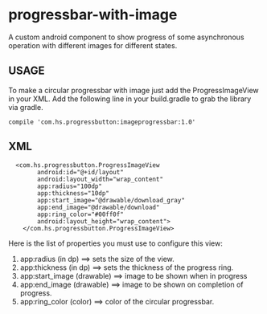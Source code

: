 # progressbar-with-image
A custom android component to show progress of some asynchronous operation with different images for different states.

## USAGE
To make a circular progressbar with image just add the ProgressImageView in your XML.
Add the following line in your build.gradle to grab the library via gradle.

`compile 'com.hs.progressbutton:imageprogressbar:1.0'`

## XML
```
  <com.hs.progressbutton.ProgressImageView
        android:id="@+id/layout"
        android:layout_width="wrap_content"
        app:radius="100dp"
        app:thickness="10dp"
        app:start_image="@drawable/download_gray"
        app:end_image="@drawable/download"
        app:ring_color="#00ff0f"
        android:layout_height="wrap_content">
    </com.hs.progressbutton.ProgressImageView>
```

Here is the list of properties you must use to configure this view:
 1. app:radius (in dp) ==> sets the size of the view.
 2. app:thickness (in dp)  ==> sets the thickness of the progress ring.
 3. app:start_image (drawable)  ==> image to be shown when in progress
 4. app:end_image (drawable)  ==> image to be shown on completion of progress.
 5. app:ring_color (color)  ==> color of the circular progressbar.
